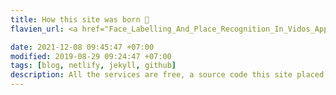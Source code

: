 ```yaml
---
title: How this site was born 👶
flavien_url: <a href="Face_Labelling_And_Place_Recognition_In_Vidos_Applications.pdf">Face Labelling and Place Recognition in Friends TV Show</a> 

date: 2021-12-08 09:45:47 +07:00
modified: 2019-08-29 09:24:47 +07:00
tags: [blog, netlify, jekyll, github]
description: All the services are free, a source code this site placed on github repository and intergration with netlify service, another service that you can use is github page for hosting your own static site.
---
```


